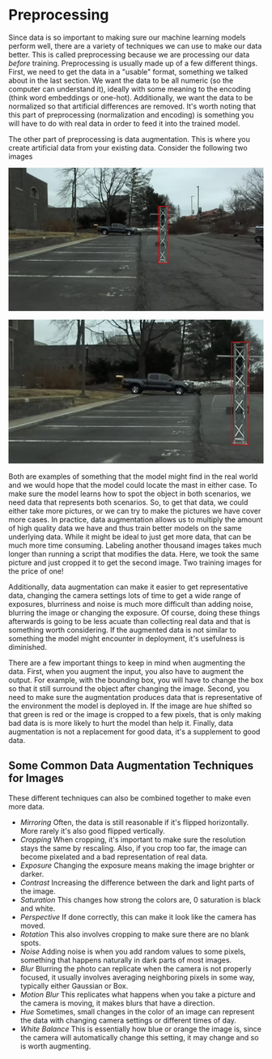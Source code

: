 # Preprocessing
Since data is so important to making sure our machine learning models perform well, there are a variety of techniques we can use to make our data better. This is called preprocessing because we are processing our data *before* training. Preprocessing is usually made up of a few different things. First, we need to get the data in a "usable" format, something we talked about in the last section. We want the data to be all numeric (so the computer can understand it), ideally with some meaning to the encoding (think word embeddings or one-hot). Additionally, we want the data to be normalized so that artificial differences are removed. It's worth noting that this part of preprocessing (normalization and encoding) is something you will have to do with real data in order to feed it into the trained model.

The other part of preprocessing is data augmentation. This is where you create artificial data from your existing data. Consider the following two images

![Training example rotated image](imgs/preprocessing/image_2120croppedperspective.jpg)

![Training example cropped image](imgs/preprocessing/image_2120cropped.jpg)

Both are examples of something that the model might find in the real world and we would hope that the model could locate the mast in either case. To make sure the model learns how to spot the object in both scenarios, we need data that represents both scenarios. So, to get that data, we could either take more pictures, or we can try to make the pictures we have cover more cases. In practice, data augmentation allows us to multiply the amount of high quality data we have and thus train better models on the same underlying data. While it might be ideal to just get more data, that can be much more time consuming. Labeling another thousand images takes much longer than running a script that modifies the data. Here, we took the same picture and just cropped it to get the second image. Two training images for the price of one!

Additionally, data augmentation can make it easier to get representative data, changing the camera settings lots of time to get a wide range of exposures, blurriness and noise is much more difficult than adding noise, blurring the image or changing the exposure. Of course, doing these things afterwards is going to be less acuate than collecting real data and that is something worth considering. If the augmented data is not similar to something the model might encounter in deployment, it's usefulness is diminished.

There are a few important things to keep in mind when augmenting the data. First, when you augment the input, you also have to augment the output. For example, with the bounding box, you will have to change the box so that it still surround the object after changing the image. Second, you need to make sure the augmentation produces data that is representative of the environment the model is deployed in. If the image are hue shifted so that green is red or the image is cropped to a few pixels, that is only making bad data is is more likely to hurt the model than help it. Finally, data augmentation is not a replacement for good data, it's a supplement to good data.

## Some Common Data Augmentation Techniques for Images
These different techniques can also be combined together to make even more data.
- *Mirroring* Often, the data is still reasonable if it's flipped horizontally. More rarely it's also good flipped vertically.
- *Cropping* When cropping, it's important to make sure the resolution stays the same by rescaling. Also, if you crop too far, the image can become pixelated and a bad representation of real data.
- *Exposure* Changing the exposure means making the image brighter or darker.
- *Contrast* Increasing the difference between the dark and light parts of the image.
- *Saturation* This changes how strong the colors are, 0 saturation is black and white.
- *Perspective* If done correctly, this can make it look like the camera has moved.
- *Rotation* This also involves cropping to make sure there are no blank spots.
- *Noise* Adding noise is when you add random values to some pixels, something that happens naturally in dark parts of most images.
- *Blur* Blurring the photo can replicate when the camera is not properly focused, it usually involves averaging neighboring pixels in some way, typically either Gaussian or Box.
- *Motion Blur* This replicates what happens when you take a picture and the camera is moving, it makes blurs that have a direction.
- *Hue* Sometimes, small changes in the color of an image can represent the data with changing camera settings or different times of day.
- *White Balance* This is essentially how blue or orange the image is, since the camera will automatically change this setting, it may change and so is worth augmenting.

